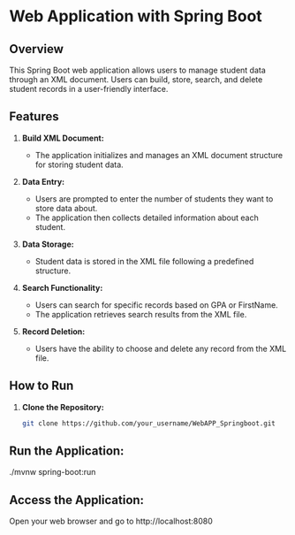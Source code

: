 # Web Application with Spring Boot

## Overview

This Spring Boot web application allows users to manage student data through an XML document. Users can build, store, search, and delete student records in a user-friendly interface.

## Features

1. **Build XML Document:**
   - The application initializes and manages an XML document structure for storing student data.

2. **Data Entry:**
   - Users are prompted to enter the number of students they want to store data about.
   - The application then collects detailed information about each student.

3. **Data Storage:**
   - Student data is stored in the XML file following a predefined structure.

4. **Search Functionality:**
   - Users can search for specific records based on GPA or FirstName.
   - The application retrieves search results from the XML file.

5. **Record Deletion:**
   - Users have the ability to choose and delete any record from the XML file.

## How to Run

1. **Clone the Repository:**
   ```bash
   git clone https://github.com/your_username/WebAPP_Springboot.git

## Run the Application:

./mvnw spring-boot:run

## Access the Application:

Open your web browser and go to http://localhost:8080

